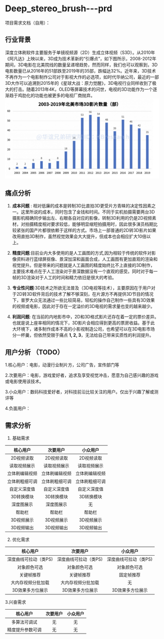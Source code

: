 # Deep_stereo_brush---prd
项目需求文档（自用）：

## 行业背景
深度立体刷软件主要服务于单镜视频源（2D）生成立体视频（S3D）。从2010年《阿凡达》上映以来，3D成为技术革新的“引爆点”，如下图所示，2008-2012年期间，3D电影在北美院线的数量呈递增趋势，然而同样，我们也可以观察到，3D电影数量已从2016年的51部跌至2019年的35部，跌幅达32%。近年来，3D技术不再作为一个电影制作公司对于影视大作的必选项，如时代华纳公司，最近的一部3D大作可以追溯到2015年的《星球大战：原力觉醒》，3D电视行业同样收到了极大的打击。随着2013年4K，OLED等屏幕技术的问世，电视的3D功能作为一个逐渐趋于鸡肋化的功能也被更多的电视厂商抛弃。
![img](https://github.com/kabiyangyang/Deep_stereo_brush---prd/blob/main/img/截屏2021-08-17%2012.55.56.png)


## 痛点分析
1. __成本问题__ : 相对低廉的成本是转制3D比直拍3D更受片方青睐的决定性因素之一。这里所说的成本，同时包含了金钱和时间。不同于实机拍摄需要两台3D摄影机精确同步输出左、右眼各自对应的影像，转制3D利用的仍是2D视频素材，对拍摄精度相对要求较低，能够明显缩短拍摄用时，因此很多演员档期比较紧张的国产片都很依赖于这样的方式。市场上一部普通的2D转3D影片如果改用直拍3D制作，虽然视觉效果会大大提升，但成本也会相应扩大10倍以上。

2. __精度问题__:目前业内大多使用的是人工画图的方式,因为相较于传统的软件对影像资料进行蓝绿屏抠像、景深加深和画面合成，人工画图有更加直观的渲染和视觉提升。但是带来的问题就是人工画图的精度始终比不上直接的3D制作，主要技术难点在于人工渲染对于景深数据没有一个直观的感受。同时对于每一帧的3D渲染对于人工的时间和精力依旧是很大的考验。

3. __专业性问题__:3D技术之所欲无法普及（3D电视等技术），主要原因在于用户对于2D转3D软件背后的技术了解不够深刻，在片源方不再提供3D节目的情况下，普罗大众无法通过一些比较简易，轻松的操作自己制作一些具有3D效果的视频或电影，因此对于存在一定溢价的3D电视的需求量也变的越来越少。

4. __利润问题__: 在当前的内地影市中，2D和3D格式影片还存在着一定的票价差异。也就是说上座率相同的情况下，3D影片会相应得到更高的票房收益。基于此大环境下，诸多制作成本不高的小影视制造公司，也希望可以在3D电影市场分一杯羹，但依然受限于痛点 __1, 2, 3__，无法给自己带来实质性的利润提升。


## 用户分析 （TODO）
1.核心用户：电影，动漫行业制片方，公司广告，宣传部门等

2.次要用户：电影，游戏爱好者，追求及享受视觉冲击，愿意为自己感兴趣的游戏或电影使用该技术。

3.小众用户：数码科技爱好者，对科技前沿比较关注的用户。仅出于兴趣了解或测评等

4.负面用户：


## 需求分析
1. 基础需求

 |核心用户    | 次要用户    | 小众用户  |
 | :----:| :----: | :----: | 
| 2D视频读取   | 2D视频读取    | 2D视频读取 |   
 |读取视频展示  | 读取视频展示    | 读取视频展示|
 | 立体刷编辑视频 | 立体刷编辑视频 | 立体刷编辑视频|
 |立体刷粗细可调 | 立体刷粗细可调 | 立体刷粗细可调|
 |自定义深度值 | 自定义深度值 | 自定义深度值|
  |3D转换模块  | 3D转换模块   | 3D转换模块|
  |深度图展示 | 深度图展示 | 无|
  |帮助栏 | 帮助栏 | 帮助栏|
  |3D视频展示  | 3D视频展示   | 3D视频展示|
  |3D视频输出  | 3D视频输出  | 3D视频输出|
  
2. 优化需求

 | 核心用户    | 次要用户    | 小众用户  |
 | :----:| :----: | :----: | 
 深度曲线可拉动（类PS) | 深度曲线可拉动（类PS) | 深度曲线可拉动（类PS) 
 对象颜色可选 | 对象颜色可选 | 对象颜色可选 
 关键帧推荐 | 关键帧推荐 | 固定帧推荐 
 大内存视频分批加载 | 大内存视频分批加载 | 无
 3D效果多方位展示 |3D效果多方位展示 |3D效果多方位展示 
 
 
 3.兴奋需求
 
| 核心用户 | 次要用户 | 小众用户| 
 | :----:| :----: | :----: | 
 |多算法可调试|无|无|
 |精度提升参数可调|无|无|
 
 
 
 
 
 
 




